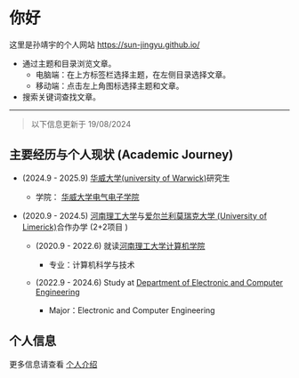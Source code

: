# 你好

这里是孙靖宇的个人网站 <https://sun-jingyu.github.io/>

- 通过主题和目录浏览文章。
    - 电脑端：在上方标签栏选择主题，在左侧目录选择文章。
    - 移动端：点击左上角图标选择主题和文章。
- 搜索关键词查找文章。

---

> 以下信息更新于 19/08/2024

## 主要经历与个人现状 (Academic Journey)  

- (2024.9 - 2025.9) [华威大学(university of Warwick)](https://warwick.ac.uk/)研究生  
    - 学院： [华威大学电气电子学院](https://warwick.ac.uk/fac/sci/eng/undergraduate/electrical_and_electronic_engineering/)

- (2020.9 - 2024.5) [河南理工大学](https://www.hpu.edu.cn/)与[爱尔兰利莫瑞克大学 (University of Limerick)](https://www.shlab.org.cn)合作办学 (2+2项目 )

    - (2020.9 - 2022.6) 就读[河南理工大学计算机学院](https://cst.hpu.edu.cn/)
        - 专业：计算机科学与技术

    - (2022.9 - 2024.6) Study at [Department of Electronic and Computer Engineering](https://www.ul.ie/courses/bachelormaster-engineering-electronic-and-computer-engineering)
        - Major：Electronic and Computer Engineering

## 个人信息

更多信息请查看 [个人介绍](./ME/index.md)  
